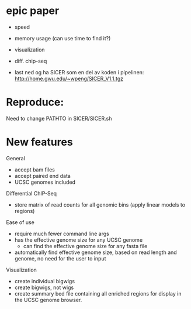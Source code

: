 # epic paper

- speed
- memory usage (can use time to find it?)
- visualization
- diff. chip-seq

- last ned og ha SICER som en del av koden i pipelinen: http://home.gwu.edu/~wpeng/SICER_V1.1.tgz

# Reproduce:

Need to change PATHTO in SICER/SICER.sh

# New features

General
- accept bam files
- accept paired end data
- UCSC genomes included

Differential ChIP-Seq
- store matrix of read counts for all genomic bins (apply linear models to
  regions)

Ease of use
- require much fewer command line args
- has the effective genome size for any UCSC genome
    - can find the effective genome size for any fasta file
- automatically find effective genome size, based on read length and genome, no
  need for the user to input

Visualization
 - create individual bigwigs
 - create bigwigs, not wigs
 - create summary bed file containing all enriched regions for display in the
   UCSC genome browser.
